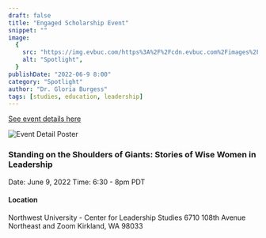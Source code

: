 ```yaml
---
draft: false
title: "Engaged Scholarship Event"
snippet: ""
image:
  {
    src: "https://img.evbuc.com/https%3A%2F%2Fcdn.evbuc.com%2Fimages%2F279412979%2F229882692900%2F1%2Foriginal.20220505-170555?w=940&auto=format%2Ccompress&q=75&sharp=10&rect=250%2C0%2C5500%2C2750&s=b1767ee871d251e872687c40c23f5961",
    alt: "Spotlight",
  }
publishDate: "2022-06-9 8:00"
category: "Spotlight"
author: "Dr. Gloria Burgess"
tags: [studies, education, leadership]
---
```


[See event details here](https://www.eventbrite.com/e/standing-on-the-shoulders-of-giants-stories-of-wise-women-in-leadership-tickets-328264687517)

![Event Detail Poster](https://img.evbuc.com/https%3A%2F%2Fcdn.evbuc.com%2Fimages%2F284570849%2F229882692900%2F1%2Foriginal.20220513-231023?h=2000&w=720&auto=format%2Ccompress&q=75&sharp=10&s=4ae9ef2e1808506b8fcdd1ba4bb2b3be)

### Standing on the Shoulders of Giants: Stories of Wise Women in Leadership

Date: June 9, 2022
Time: 6:30 - 8pm PDT

#### Location

Northwest University - Center for Leadership Studies
6710 108th Avenue Northeast and Zoom Kirkland, WA 98033